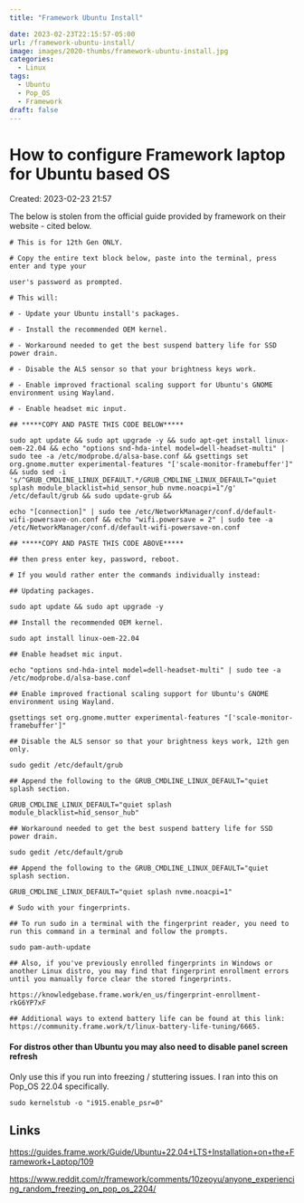 ```yaml
---
title: "Framework Ubuntu Install"

date: 2023-02-23T22:15:57-05:00
url: /framework-ubuntu-install/
image: images/2020-thumbs/framework-ubuntu-install.jpg
categories:
  - Linux
tags:
  - Ubuntu
  - Pop_OS
  - Framework
draft: false
---
```

<!--more-->

# How to configure Framework laptop for Ubuntu based OS
Created: 2023-02-23 21:57

The below is stolen from the official guide provided by framework on their website - cited below.

```
# This is for 12th Gen ONLY.

# Copy the entire text block below, paste into the terminal, press enter and type your

user's password as prompted.

# This will:

# - Update your Ubuntu install's packages.

# - Install the recommended OEM kernel.

# - Workaround needed to get the best suspend battery life for SSD power drain.

# - Disable the ALS sensor so that your brightness keys work.

# - Enable improved fractional scaling support for Ubuntu's GNOME environment using Wayland.

# - Enable headset mic input.

## *****COPY AND PASTE THIS CODE BELOW*****

sudo apt update && sudo apt upgrade -y && sudo apt-get install linux-oem-22.04 && echo "options snd-hda-intel model=dell-headset-multi" | sudo tee -a /etc/modprobe.d/alsa-base.conf && gsettings set org.gnome.mutter experimental-features "['scale-monitor-framebuffer']" && sudo sed -i 's/^GRUB_CMDLINE_LINUX_DEFAULT.*/GRUB_CMDLINE_LINUX_DEFAULT="quiet splash module_blacklist=hid_sensor_hub nvme.noacpi=1"/g' /etc/default/grub && sudo update-grub &&

echo "[connection]" | sudo tee /etc/NetworkManager/conf.d/default-wifi-powersave-on.conf && echo "wifi.powersave = 2" | sudo tee -a /etc/NetworkManager/conf.d/default-wifi-powersave-on.conf

## *****COPY AND PASTE THIS CODE ABOVE*****

## then press enter key, password, reboot.

# If you would rather enter the commands individually instead:

## Updating packages.

sudo apt update && sudo apt upgrade -y

## Install the recommended OEM kernel.

sudo apt install linux-oem-22.04

## Enable headset mic input.

echo "options snd-hda-intel model=dell-headset-multi" | sudo tee -a /etc/modprobe.d/alsa-base.conf

## Enable improved fractional scaling support for Ubuntu's GNOME environment using Wayland.

gsettings set org.gnome.mutter experimental-features "['scale-monitor-framebuffer']"

## Disable the ALS sensor so that your brightness keys work, 12th gen only.

sudo gedit /etc/default/grub

## Append the following to the GRUB_CMDLINE_LINUX_DEFAULT="quiet splash section.

GRUB_CMDLINE_LINUX_DEFAULT="quiet splash module_blacklist=hid_sensor_hub"

## Workaround needed to get the best suspend battery life for SSD power drain.

sudo gedit /etc/default/grub

## Append the following to the GRUB_CMDLINE_LINUX_DEFAULT="quiet splash section.

GRUB_CMDLINE_LINUX_DEFAULT="quiet splash nvme.noacpi=1"

# Sudo with your fingerprints.

## To run sudo in a terminal with the fingerprint reader, you need to run this command in a terminal and follow the prompts.

sudo pam-auth-update

## Also, if you've previously enrolled fingerprints in Windows or another Linux distro, you may find that fingerprint enrollment errors until you manually force clear the stored fingerprints.

https://knowledgebase.frame.work/en_us/fingerprint-enrollment-rkG6YP7xF

## Additional ways to extend battery life can be found at this link: https://community.frame.work/t/linux-battery-life-tuning/6665.
```

#### For distros other than Ubuntu you may also need to disable panel screen refresh
Only use this if you run into freezing / stuttering issues.
I ran into this on Pop_OS 22.04 specifically.

`sudo kernelstub -o "i915.enable_psr=0"`


## Links 
https://guides.frame.work/Guide/Ubuntu+22.04+LTS+Installation+on+the+Framework+Laptop/109

https://www.reddit.com/r/framework/comments/10zeoyu/anyone_experiencing_random_freezing_on_pop_os_2204/

